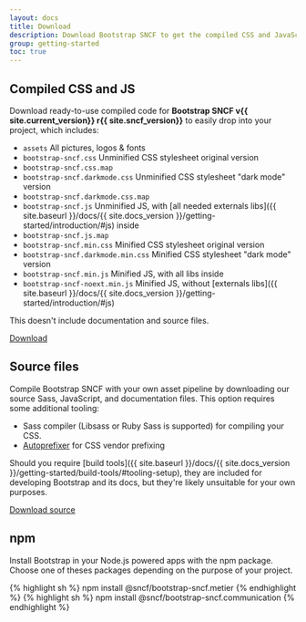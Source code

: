 ```yaml
---
layout: docs
title: Download
description: Download Bootstrap SNCF to get the compiled CSS and JavaScript, source code, or include it with your favorite package managers like npm, RubyGems, and more.
group: getting-started
toc: true
---
```


## Compiled CSS and JS

Download ready-to-use compiled code for **Bootstrap SNCF v{{ site.current_version}} r{{ site.sncf_version}}** to easily drop into your project, which includes:

- `assets` All pictures, logos & fonts
- `bootstrap-sncf.css` Unminified CSS stylesheet original version
- `bootstrap-sncf.css.map`
- `bootstrap-sncf.darkmode.css` Unminified CSS stylesheet "dark mode" version
- `bootstrap-sncf.darkmode.css.map`
- `bootstrap-sncf.js` Unminified JS, with [all needed externals libs]({{ site.baseurl }}/docs/{{ site.docs_version }}/getting-started/introduction/#js) inside
- `bootstrap-sncf.js.map`
- `bootstrap-sncf.min.css` Minified CSS stylesheet original version
- `bootstrap-sncf.darkmode.min.css` Minified CSS stylesheet "dark mode" version
- `bootstrap-sncf.min.js` Minified JS, with all libs inside
- `bootstrap-sncf-noext.min.js` Minified JS, without [externals libs]({{ site.baseurl }}/docs/{{ site.docs_version }}/getting-started/introduction/#js)

This doesn't include documentation and source files.

<a href="/bootstrap-sncf.{{ site.flavor }}.v{{ site.current_version }}-r{{ site.sncf_version }}.zip" class="btn btn-primary" onclick="ga('send', 'event', 'Getting started', 'Download', 'Download Bootstrap');">Download</a>

## Source files

Compile Bootstrap SNCF with your own asset pipeline by downloading our source Sass, JavaScript, and documentation files. This option requires some additional tooling:

- Sass compiler (Libsass or Ruby Sass is supported) for compiling your CSS.
- [Autoprefixer](https://github.com/postcss/autoprefixer) for CSS vendor prefixing

Should you require [build tools]({{ site.baseurl }}/docs/{{ site.docs_version }}/getting-started/build-tools/#tooling-setup), they are included for developing Bootstrap and its docs, but they're likely unsuitable for your own purposes.

<a href="{{ site.download.source }}" class="btn btn-primary" onclick="ga('send', 'event', 'Getting started', 'Download', 'Download source');">Download source</a>

## npm

Install Bootstrap in your Node.js powered apps with the npm package. Choose one of theses packages depending on the purpose of your project.

{% highlight sh %}
npm install @sncf/bootstrap-sncf.metier
{% endhighlight %}
{% highlight sh %}
npm install @sncf/bootstrap-sncf.communication
{% endhighlight %}


